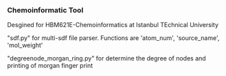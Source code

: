 ### Chemoinformatic Tool

Desgined for HBM621E-Chemoinformatics at Istanbul TEchnical University

"sdf.py" for multi-sdf file parser. Functions are 'atom_num', 'source_name', 'mol_weight'

"degreenode_morgan_ring.py" for determine the degree of nodes and printing of morgan finger print
